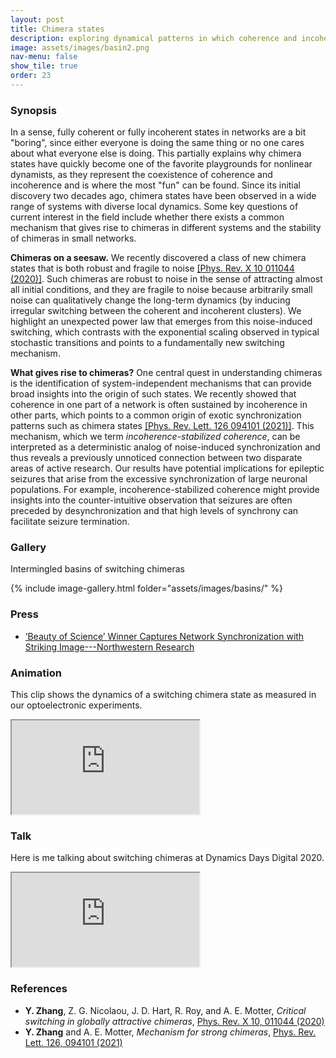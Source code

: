 ```yaml
---
layout: post
title: Chimera states
description: exploring dynamical patterns in which coherence and incoherence coexist
image: assets/images/basin2.png
nav-menu: false
show_tile: true
order: 23
---
```


### Synopsis
In a sense, fully coherent or fully incoherent states in networks are a bit "boring", since either everyone is doing the same thing or no one cares about what everyone else is doing. This partially explains why chimera states have quickly become one of the favorite playgrounds for nonlinear dynamists, as they represent the coexistence of coherence and incoherence and is where the most "fun" can be found. Since its initial discovery two decades ago, chimera states have been observed in a wide range of systems with diverse local dynamics. Some key questions of current interest in the field include whether there exists a common mechanism that gives rise to chimeras in different systems and the stability of chimeras in small networks.

__Chimeras on a seesaw.__
We recently discovered a class of new chimera states that is both robust and fragile to noise [[Phys. Rev. X 10 011044 (2020)]](https://doi.org/10.1103/PhysRevX.10.011044). Such chimeras are robust to noise in the sense of attracting almost all initial conditions, and they are fragile to noise because arbitrarily small noise can qualitatively change the long-term dynamics (by inducing irregular switching between the coherent and incoherent clusters). We highlight an unexpected power law that emerges from this noise-induced switching, which contrasts with the exponential scaling observed in typical stochastic transitions and points to a fundamentally new switching mechanism.

__What gives rise to chimeras?__
One central quest in understanding chimeras is the identification of system-independent mechanisms that can provide broad insights into the origin of such states. We recently showed that coherence in one part of a network is often sustained by incoherence in other parts, which points to a common origin of exotic synchronization patterns such as chimera states [[Phys. Rev. Lett. 126 094101 (2021)]](https://doi.org/10.1103/PhysRevLett.126.094101). This mechanism, which we term *incoherence-stabilized coherence*, can be interpreted as a deterministic analog of noise-induced synchronization and thus reveals a previously unnoticed connection between two disparate areas of active research. Our results have potential implications for epileptic seizures that arise from the excessive synchronization of large neuronal populations. For example, incoherence-stabilized coherence might provide insights into the counter-intuitive observation that seizures are often preceded by desynchronization and that high levels of synchrony can facilitate seizure termination.

<!--
### Gallery
You can explore the details of the riddled basins of the switching chimera by zooming in on the interactive image below.
You can also download a high-resolution file (7200x7200 resolution, around 12 MB) [here](/assets/images/basin1.png).
This image is the winner of the [2018 Northwestern Science Images Contest](https://bit.ly/2EzP3BX).

<div class="resp-container-square">
  <iframe class="resp-iframe" allowfullscreen="true" src="https://www.easyzoom.com/embed/ac392371a68347d1bf632935660f0216"></iframe>
</div>
-->

### Gallery
Intermingled basins of switching chimeras

{% include image-gallery.html folder="assets/images/basins/" %}

### Press
* [‘Beauty of Science’ Winner Captures Network Synchronization with Striking Image---Northwestern Research](https://www.research.northwestern.edu/beauty-science-winner-captures-network-synchronization-striking-image/)

### Animation
This clip shows the dynamics of a switching chimera state as measured in our optoelectronic experiments.

<div class="resp-container-narrow">
  <iframe class="resp-iframe" src="https://www.youtube.com/embed/PIVgurLIGN0" allow="accelerometer; autoplay; encrypted-media; gyroscope; picture-in-picture" allowfullscreen></iframe>
</div>

### Talk
Here is me talking about switching chimeras at Dynamics Days Digital 2020.

<div class="resp-container">
  <iframe class="resp-iframe" src="https://www.youtube.com/embed/LkBtYX7OQEQ" allow="accelerometer; autoplay; encrypted-media; gyroscope; picture-in-picture" allowfullscreen></iframe>
</div>

### References
* __Y. Zhang__, Z. G. Nicolaou, J. D. Hart, R. Roy, and A. E. Motter, *Critical switching in globally attractive chimeras*, [Phys. Rev. X 10, 011044 (2020)](https://doi.org/10.1103/PhysRevX.10.011044)
* __Y. Zhang__ and A. E. Motter, *Mechanism for strong chimeras*, [Phys. Rev. Lett. 126, 094101 (2021)](https://doi.org/10.1103/PhysRevLett.126.094101)
